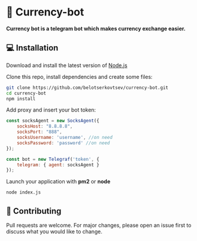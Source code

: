 # 🚀 Currency-bot

<b>Currency bot is a telegram bot which makes currency exchange easier.</b> 



## 💻 Installation
Download and install the latest version of [Node.js](https://nodejs.org/en/)

Clone this repo, install dependencies and create some files:
```bash
git clone https://github.com/belotserkovtsev/currency-bot.git
cd currency-bot
npm install
```

Add proxy and insert your bot token:

```js
const socksAgent = new SocksAgent({
    socksHost: "8.8.8.8",
    socksPort: "888",
    socksUsername: 'username', //on need
    socksPassword: 'password' //on need
});
```
```js
const bot = new Telegraf('token', {
    telegram: { agent: socksAgent }
});
```

Launch your application with <b>pm2</b> or <b>node</b>

```bash
node index.js
```

## 📱 Contributing
Pull requests are welcome. For major changes, please open an issue first to discuss what you would like to change.